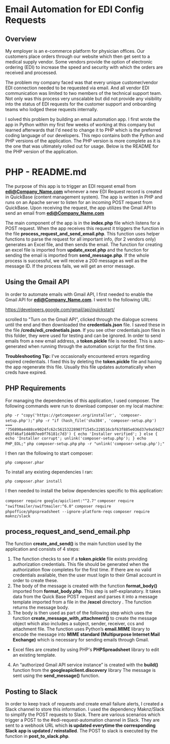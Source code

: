 # Email Automation for EDI Config Requests

## Overview
My employer is an e-commerce platform for physician offices. Our customers place orders through our website which then get sent to a medical supply vendor.  Some vendors provide the option of electronic ordering (EDI) to increase the speed and security with which the orders are received and processed.

The problem my company faced was that every unique customer/vendor EDI connection needed to be requested via email.  And all vendor EDI communication was limited to two members of the technical support team. Not only was this process very unscalable but did not provide any visibility into the status of EDI requests for the customer support and onboarding teams who lodged these requests internally.

I solved this problem by building an email automation app.  I first wrote the app in Python within my first few weeks of working at this company but learned afterwards that I'd need to change it to PHP which is the preferred coding language of our developers.  This repo contains both the Python and PHP versions of the application. The PHP version is more complete as it is the one that was ultimately rolled out for usage. Below is the README for the PHP version of the application.


# PHP - README.md

The purpose of this app is to trigger an EDI request email from **edi@Company_Name.com** whenever a new EDI Request record is created in QuickBase (content management system).  The app is written in PHP and runs on an Apache server to listen for an incoming POST request from QuickBase. Upon receiving the request, the app utilizes the Gmail API to send an email from **edi@Company_Name.com**

The main component of the app is in the **index.php** file which listens for a POST request.  When the app receives this request it triggers the function in the file **process_request_and_send_email.php**.  This function uses helper functions to parse the request for all important info, (for 2 vendors only) generates an Excel file, and then sends the email. The function for creating an excel file is imported from **update_excel.php** and the function for sending the email is imported from **send_message.php**.  If the whole process is successful, we will receive a 200 message as well as the message ID. If the process fails, we will get an error message.

## Using the Gmail API
In order to automate emails with Gmail API, I first needed to enable the Gmail API for **edi@Company_Name.com**. I went to the following URL:

https://developers.google.com/gmail/api/quickstart/

scrolled to "Turn on the Gmail API", clicked through the dialogue screens until the end and then downloaded the **credentials.json** file. I saved these in the file **/creds/edi_crednetials.json**. If you see other credentials.json files in this folder, they were used for testing and can be ignored.  In order to send emails from a new email address, a **token.pickle** file is needed.  This is auto-generated when running through the automation script for the first time.

**Troubleshooting Tip:** I've occasionally encountered errors regarding expired credentials. I fixed this by deleting the **token.pickle** file and having the app regenerate this file.  Usually this file updates automatically when creds have expired.

## PHP Requirements
For managing the dependencies of this application, I used composer. The following commands were run to download composer on my local machine:

`php -r "copy('https://getcomposer.org/installer', 'composer-setup.php');"`
`php -r "if (hash_file('sha384', 'composer-setup.php') === '756890a4488ce9024fc62c56153228907f1545c228516cbf63f885e036d37e9a59d27d63f46af1d4d07ee0f76181c7d3') { echo 'Installer verified'; } else { echo 'Installer corrupt'; unlink('composer-setup.php'); } echo PHP_EOL;"`
`php composer-setup.php`
`php -r "unlink('composer-setup.php');"`

I then ran the following to start composer:

`php composer.phar`

To install any existing dependencies I ran:

`php composer.phar install`

I then needed to install the below dependencies specific to this application:

`composer require google/apiclient:"^2.7"`
`composer require "swiftmailer/swiftmailer:^6.0"`
`composer require phpoffice/phpspreadsheet --ignore-platform-reqs`
`composer require maknz/slack`

## process_request_and_send_email.php

The function **create_and_send()** is the main function used by the application and consists of 4 steps:
1. The function checks to see if a **token.pickle** file exists providing authorization credentials. This file should be generated when the authorization flow completes for the first time. If there are no valid credentials available, then the user must login to their Gmail account in order to create these.
2. The body of the message is created with the function **format_body()** imported from **format_body.php**. This step is self-explanatory. It takes data from the Quick Base POST request and parses it into a message template imported from a file in the **/excel** directory . The function returns the message body.
3. The body is then used as part of the following step which uses the function **create_message_with_attachment()** to create the message object which also includes a subject, sender, receiver, ccs and attachment file.  The function uses Python’s **email.MIME** library to encode the message into **MIME standard (Multipurpose Internet Mail Exchange)** which is necessary for sending emails through Gmail.
  * Excel files are created by using PHP's **PHPSpreadsheet** library to edit an existing template.
4. An “authorized Gmail API service instance” is created with the **build()** function from the **googleapiclient.discovery** library
The message is sent using the **send_message()** function.

## Posting to Slack

In order to keep track of requests and create email failure alerts, I created a Slack channel to store this information.  I used the dependency Maknz/Slack to simplify the POST requests to Slack. There are various scenarios which trigger a POST to the #edi-request-automation channel in Slack. They are sent to a webhook URL which **is updated everytime the corresponding Slack app is updated / reinstalled**.  The POST to slack is executed by the function in **post_to_slack.php**.
